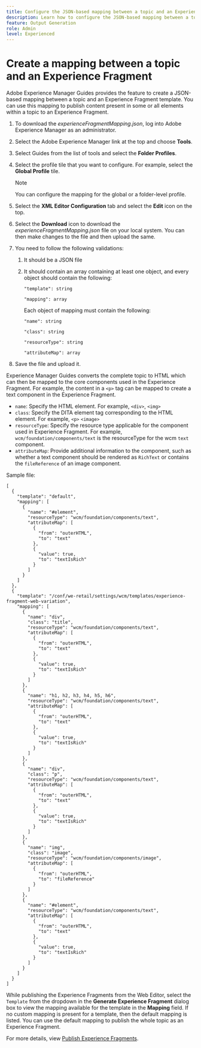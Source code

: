 ```yaml
---
title: Configure the JSON-based mapping between a topic and an Experience Fragment template.
description: Learn how to configure the JSON-based mapping between a topic and an Experience Fragment template.
feature: Output Generation
role: Admin
level: Experienced
---
```

# Create a mapping between a topic and an Experience Fragment

Adobe Experience Manager Guides provides the feature to create a JSON-based mapping between a topic and an Experience Fragment template. You can use this mapping to publish content present in some or all elements within a topic to an Experience Fragment. 

1. To download the *experienceFragmentMapping.json*, log into Adobe Experience Manager as an administrator.
1. Select the Adobe Experience Manager link at the top and choose **Tools**.
1. Select Guides from the list of tools and select the **Folder Profiles**.
1. Select the profile tile that you want to configure. For example, select the **Global Profile** tile.
   >[!NOTE]
   >
   > You can configure the mapping for the global or a   folder-level profile.
1. Select the **XML Editor Configuration** tab and select the **Edit** icon on the top.
1. Select the **Download** icon to download the *experienceFragmentMapping.json*  file on your local system. You can then make changes to the file and then upload the same.

1.  You need to follow the following validations:

    1. It should be a JSON file
    2. It should contain an array containing at least one object, and every object should contain the following:


        `"template": string `

        `"mapping": array`

        Each object of mapping must contain the following:
        
       `"name": string`

        `"class": string`

        `"resourceType": string`

        `"attributeMap": array`

         
1. Save the file and upload it.

Experience Manager Guides converts the complete topic to HTML which can then be mapped to the core components used in the Experience Fragment. For example, the content in a `<p>` tag can be mapped to create a text component in the Experience Fragment.
* `name`: Specify the HTML element. For example, `<div>`, `<img>`
* `class`: Specify the DITA element tag corresponding to the HTML element. For example, `<p>` `<image>`
* `resourceType`: Specify the resource type applicable for the component used in Experience Fragment. For example, `wcm/foundation/components/text` is the resourceType for the wcm `text` component.
* `attributeMap`: Provide additional information to the component, such as whether a text component should be rendered as `RichText` or contains the `fileReference` of an image component.




Sample file:

```
[
  {
    "template": "default",
    "mapping": [
      {
        "name": "#element",
        "resourceType": "wcm/foundation/components/text",
        "attributeMap": [
          {
            "from": "outerHTML",
            "to": "text"
          },
          {
            "value": true,
            "to": "textIsRich"
          }
        ]
      }
    ]
  },
  {
    "template": "/conf/we-retail/settings/wcm/templates/experience-fragment-web-variation",
    "mapping": [
      {
        "name": "div",
        "class": "title",
        "resourceType": "wcm/foundation/components/text",
        "attributeMap": [
          {
            "from": "outerHTML",
            "to": "text"
          },
          {
            "value": true,
            "to": "textIsRich"
          }
        ]
      },
      {
        "name": "h1, h2, h3, h4, h5, h6",
        "resourceType": "wcm/foundation/components/text",
        "attributeMap": [
          {
            "from": "outerHTML",
            "to": "text"
          },
          {
            "value": true,
            "to": "textIsRich"
          }
        ]
      },
      {
        "name": "div",
        "class": "p",
        "resourceType": "wcm/foundation/components/text",
        "attributeMap": [
          {
            "from": "outerHTML",
            "to": "text"
          },
          {
            "value": true,
            "to": "textIsRich"
          }
        ]
      },
      {
        "name": "img",
        "class": "image",
        "resourceType": "wcm/foundation/components/image",
        "attributeMap": [
          {
            "from": "outerHTML",
            "to": "fileReference"
          }
        ]
      },
      {
        "name": "#element",
        "resourceType": "wcm/foundation/components/text",
        "attributeMap": [
          {
            "from": "outerHTML",
            "to": "text"
          },
          {
            "value": true,
            "to": "textIsRich"
          }
        ]
      }
    ]
  }
]
```



While publishing the Experience Fragments from the Web Editor, select the `Template` from the dropdown in the **Generate Experience Fragment** dialog box to view the mapping available for the template in the **Mapping** field. If no custom mapping is present for a template, then the default mapping is listed. You can use the default mapping to publish the whole topic as an Experience Fragment. 

For more details, view [Publish Experience Fragments](../user-guide/publish-experience-fragment.md).  
 